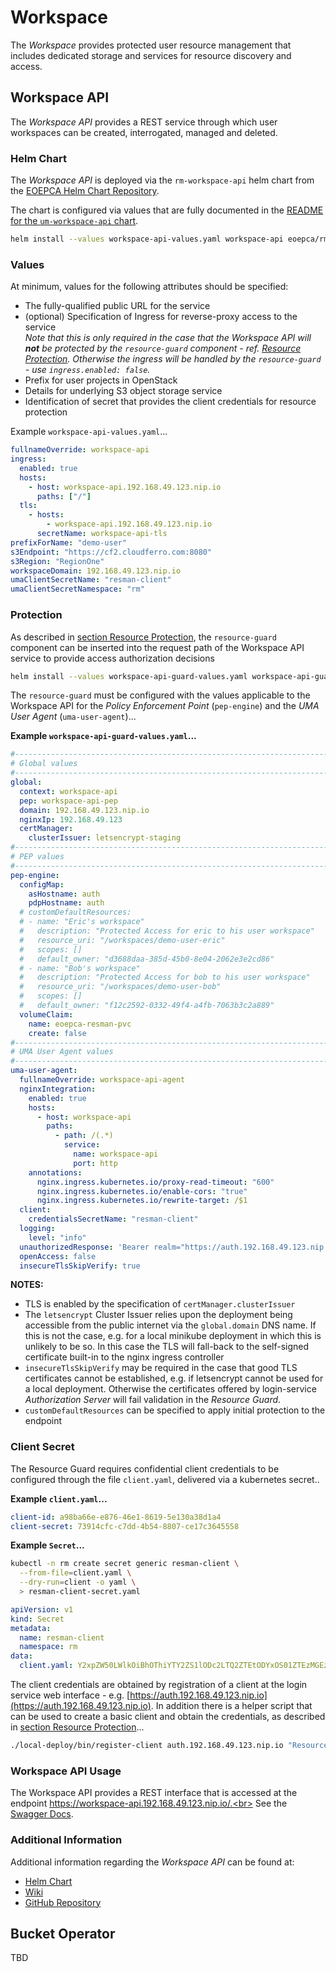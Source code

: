 # Workspace

The _Workspace_ provides protected user resource management that includes dedicated storage and services for resource discovery and access.

## Workspace API

The _Workspace API_ provides a REST service through which user workspaces can be created, interrogated, managed and deleted.

### Helm Chart

The _Workspace API_ is deployed via the `rm-workspace-api` helm chart from the [EOEPCA Helm Chart Repository](https://eoepca.github.io/helm-charts).

The chart is configured via values that are fully documented in the [README for the `um-workspace-api` chart](https://github.com/EOEPCA/helm-charts/tree/main/charts/rm-workspace-api#readme).

```bash
helm install --values workspace-api-values.yaml workspace-api eoepca/rm-workspace-api
```

### Values

At minimum, values for the following attributes should be specified:

* The fully-qualified public URL for the service
* (optional) Specification of Ingress for reverse-proxy access to the service<br>
  _Note that this is only required in the case that the Workspace API will **not** be protected by the `resource-guard` component - ref. [Resource Protection](../resource-protection). Otherwise the ingress will be handled by the `resource-guard` - use `ingress.enabled: false`._
* Prefix for user projects in OpenStack
* Details for underlying S3 object storage service
* Identification of secret that provides the client credentials for resource protection

Example `workspace-api-values.yaml`...
```yaml
fullnameOverride: workspace-api
ingress:
  enabled: true
  hosts:
    - host: workspace-api.192.168.49.123.nip.io
      paths: ["/"]
  tls:
    - hosts:
        - workspace-api.192.168.49.123.nip.io
      secretName: workspace-api-tls
prefixForName: "demo-user"
s3Endpoint: "https://cf2.cloudferro.com:8080"
s3Region: "RegionOne"
workspaceDomain: 192.168.49.123.nip.io
umaClientSecretName: "resman-client"
umaClientSecretNamespace: "rm"
```

### Protection

As described in [section Resource Protection](../resource-protection), the `resource-guard` component can be inserted into the request path of the Workspace API service to provide access authorization decisions

```bash
helm install --values workspace-api-guard-values.yaml workspace-api-guard eoepca/resource-guard
```

The `resource-guard` must be configured with the values applicable to the Workspace API for the _Policy Enforcement Point_ (`pep-engine`) and the _UMA User Agent_ (`uma-user-agent`)...

**Example `workspace-api-guard-values.yaml`...**

```yaml
#---------------------------------------------------------------------------
# Global values
#---------------------------------------------------------------------------
global:
  context: workspace-api
  pep: workspace-api-pep
  domain: 192.168.49.123.nip.io
  nginxIp: 192.168.49.123
  certManager:
    clusterIssuer: letsencrypt-staging
#---------------------------------------------------------------------------
# PEP values
#---------------------------------------------------------------------------
pep-engine:
  configMap:
    asHostname: auth
    pdpHostname: auth
  # customDefaultResources:
  # - name: "Eric's workspace"
  #   description: "Protected Access for eric to his user workspace"
  #   resource_uri: "/workspaces/demo-user-eric"
  #   scopes: []
  #   default_owner: "d3688daa-385d-45b0-8e04-2062e3e2cd86"
  # - name: "Bob's workspace"
  #   description: "Protected Access for bob to his user workspace"
  #   resource_uri: "/workspaces/demo-user-bob"
  #   scopes: []
  #   default_owner: "f12c2592-0332-49f4-a4fb-7063b3c2a889"
  volumeClaim:
    name: eoepca-resman-pvc
    create: false
#---------------------------------------------------------------------------
# UMA User Agent values
#---------------------------------------------------------------------------
uma-user-agent:
  fullnameOverride: workspace-api-agent
  nginxIntegration:
    enabled: true
    hosts:
      - host: workspace-api
        paths:
          - path: /(.*)
            service:
              name: workspace-api
              port: http
    annotations:
      nginx.ingress.kubernetes.io/proxy-read-timeout: "600"
      nginx.ingress.kubernetes.io/enable-cors: "true"
      nginx.ingress.kubernetes.io/rewrite-target: /$1
  client:
    credentialsSecretName: "resman-client"
  logging:
    level: "info"
  unauthorizedResponse: 'Bearer realm="https://auth.192.168.49.123.nip.io/oxauth/auth/passport/passportlogin.htm"'
  openAccess: false
  insecureTlsSkipVerify: true
```

**NOTES:**

* TLS is enabled by the specification of `certManager.clusterIssuer`
* The `letsencrypt` Cluster Issuer relies upon the deployment being accessible from the public internet via the `global.domain` DNS name. If this is not the case, e.g. for a local minikube deployment in which this is unlikely to be so. In this case the TLS will fall-back to the self-signed certificate built-in to the nginx ingress controller
* `insecureTlsSkipVerify` may be required in the case that good TLS certificates cannot be established, e.g. if letsencrypt cannot be used for a local deployment. Otherwise the certificates offered by login-service _Authorization Server_ will fail validation in the _Resource Guard_.
* `customDefaultResources` can be specified to apply initial protection to the endpoint

### Client Secret

The Resource Guard requires confidential client credentials to be configured through the file `client.yaml`, delivered via a kubernetes secret..

**Example `client.yaml`...**

```yaml
client-id: a98ba66e-e876-46e1-8619-5e130a38d1a4
client-secret: 73914cfc-c7dd-4b54-8807-ce17c3645558
```

**Example `Secret`...**

```bash
kubectl -n rm create secret generic resman-client \
  --from-file=client.yaml \
  --dry-run=client -o yaml \
  > resman-client-secret.yaml
```

```yaml
apiVersion: v1
kind: Secret
metadata:
  name: resman-client
  namespace: rm
data:
  client.yaml: Y2xpZW50LWlkOiBhOThiYTY2ZS1lODc2LTQ2ZTEtODYxOS01ZTEzMGEzOGQxYTQKY2xpZW50LXNlY3JldDogNzM5MTRjZmMtYzdkZC00YjU0LTg4MDctY2UxN2MzNjQ1NTU4
```

The client credentials are obtained by registration of a client at the login service web interface - e.g. [https://auth.192.168.49.123.nip.io](https://auth.192.168.49.123.nip.io). In addition there is a helper script that can be used to create a basic client and obtain the credentials, as described in [section Resource Protection](../resource-protection/#client-registration)...
```bash
./local-deploy/bin/register-client auth.192.168.49.123.nip.io "Resource Guard" client.yaml
```

### Workspace API Usage

The Workspace API provides a REST interface that is accessed at the endpoint https://workspace-api.192.168.49.123.nip.io/.<br>
See the [Swagger Docs](https://workspace-api.192.168.49.123.nip.io/docs#).

### Additional Information

Additional information regarding the _Workspace API_ can be found at:

* [Helm Chart](https://github.com/EOEPCA/helm-charts/tree/main/charts/rm-workspace-api)
* [Wiki](https://github.com/EOEPCA/rm-workspace-api/wiki)
* [GitHub Repository](https://github.com/EOEPCA/rm-workspace-api)


## Bucket Operator

TBD

